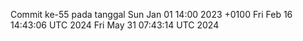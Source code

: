Commit ke-55 pada tanggal Sun Jan 01 14:00 2023 +0100
Fri Feb 16 14:43:06 UTC 2024
Fri May 31 07:43:14 UTC 2024
